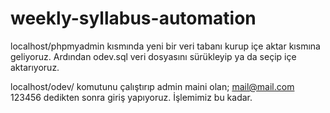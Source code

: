 # weekly-syllabus-automation

localhost/phpmyadmin kısmında yeni bir veri tabanı kurup içe aktar kısmına geliyoruz.
Ardından odev.sql veri dosyasını sürükleyip ya da seçip içe aktarıyoruz.

localhost/odev/ komutunu çalıştırıp admin maini olan;
mail@mail.com
123456
dedikten sonra giriş yapıyoruz. İşlemimiz bu kadar.
